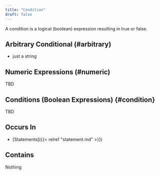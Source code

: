 ```yaml
---
title: "Condition"
draft: false
---
```


A condition is a logical (boolean) expression resulting in true or false.

## Arbitrary Conditional (#arbitrary)
* just a string

## Numeric Expressions (#numeric)
TBD

## Conditions (Boolean Expressions) {#condition}
TBD

## Occurs In
* [Statements]({{< relref "statement.md" >}})

## Contains
Nothing
